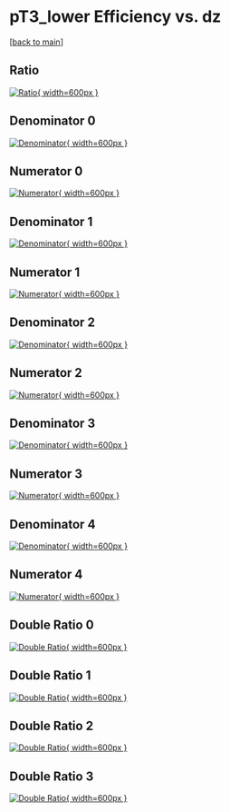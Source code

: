# pT3_lower Efficiency vs. dz

[[back to main](./)]



## Ratio

[![Ratio](../mtv/var/pT3_lower_base_321_0_eff_dz.png){ width=600px }](../mtv/var/pT3_lower_base_321_0_eff_dz.pdf)

## Denominator 0

[![Denominator](../mtv/den/pT3_lower_base_321_0_eff_dz_den0.png){ width=600px }](../mtv/den/pT3_lower_base_321_0_eff_dz_den0.pdf)

## Numerator 0

[![Numerator](../mtv/num/pT3_lower_base_321_0_eff_dz_num0.png){ width=600px }](../mtv/num/pT3_lower_base_321_0_eff_dz_num0.pdf)

## Denominator 1

[![Denominator](../mtv/den/pT3_lower_base_321_0_eff_dz_den1.png){ width=600px }](../mtv/den/pT3_lower_base_321_0_eff_dz_den1.pdf)

## Numerator 1

[![Numerator](../mtv/num/pT3_lower_base_321_0_eff_dz_num1.png){ width=600px }](../mtv/num/pT3_lower_base_321_0_eff_dz_num1.pdf)

## Denominator 2

[![Denominator](../mtv/den/pT3_lower_base_321_0_eff_dz_den2.png){ width=600px }](../mtv/den/pT3_lower_base_321_0_eff_dz_den2.pdf)

## Numerator 2

[![Numerator](../mtv/num/pT3_lower_base_321_0_eff_dz_num2.png){ width=600px }](../mtv/num/pT3_lower_base_321_0_eff_dz_num2.pdf)

## Denominator 3

[![Denominator](../mtv/den/pT3_lower_base_321_0_eff_dz_den3.png){ width=600px }](../mtv/den/pT3_lower_base_321_0_eff_dz_den3.pdf)

## Numerator 3

[![Numerator](../mtv/num/pT3_lower_base_321_0_eff_dz_num3.png){ width=600px }](../mtv/num/pT3_lower_base_321_0_eff_dz_num3.pdf)

## Denominator 4

[![Denominator](../mtv/den/pT3_lower_base_321_0_eff_dz_den4.png){ width=600px }](../mtv/den/pT3_lower_base_321_0_eff_dz_den4.pdf)

## Numerator 4

[![Numerator](../mtv/num/pT3_lower_base_321_0_eff_dz_num4.png){ width=600px }](../mtv/num/pT3_lower_base_321_0_eff_dz_num4.pdf)

## Double Ratio 0

[![Double Ratio](../mtv/ratio/pT3_lower_base_321_0_eff_dz_ratio0.png){ width=600px }](../mtv/ratio/pT3_lower_base_321_0_eff_dz_ratio0.pdf)

## Double Ratio 1

[![Double Ratio](../mtv/ratio/pT3_lower_base_321_0_eff_dz_ratio1.png){ width=600px }](../mtv/ratio/pT3_lower_base_321_0_eff_dz_ratio1.pdf)

## Double Ratio 2

[![Double Ratio](../mtv/ratio/pT3_lower_base_321_0_eff_dz_ratio2.png){ width=600px }](../mtv/ratio/pT3_lower_base_321_0_eff_dz_ratio2.pdf)

## Double Ratio 3

[![Double Ratio](../mtv/ratio/pT3_lower_base_321_0_eff_dz_ratio3.png){ width=600px }](../mtv/ratio/pT3_lower_base_321_0_eff_dz_ratio3.pdf)

